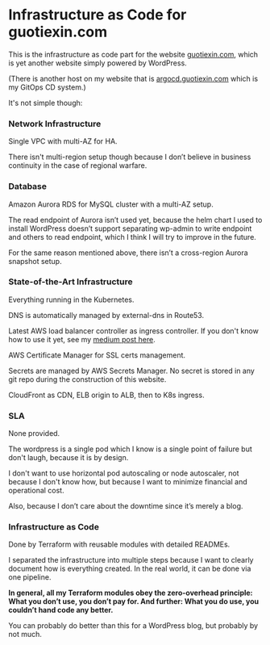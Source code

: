 # Infrastructure as Code for guotiexin.com

This is the infrastructure as code part for the website [guotiexin.com](https://www.guotiexin.com), which is yet another website simply powered by WordPress.

(There is another host on my website that is [argocd.guotiexin.com](https://argocd.guotiexin.com) which is my GitOps CD system.)

It's not simple though:

### Network Infrastructure

Single VPC with multi-AZ for HA.

There isn't multi-region setup though because I don’t believe in business continuity in the case of regional warfare.

### Database

Amazon Aurora RDS for MySQL cluster with a multi-AZ setup.

The read endpoint of Aurora isn’t used yet, because the helm chart I used to install WordPress doesn’t support separating wp-admin to write endpoint and others to read endpoint, which I think I will try to improve in the future.

For the same reason mentioned above, there isn’t a cross-region Aurora snapshot setup.

### State-of-the-Art Infrastructure

Everything running in the Kubernetes.

DNS is automatically managed by external-dns in Route53.

Latest AWS load balancer controller as ingress controller. If you don't know how to use it yet, see my [medium post here](https://medium.com/devops-dudes/running-the-latest-aws-load-balancer-controller-in-your-aws-eks-cluster-9d59cdc1db98).

AWS Certificate Manager for SSL certs management.

Secrets are managed by AWS Secrets Manager. No secret is stored in any git repo during the construction of this website.

CloudFront as CDN, ELB origin to ALB, then to K8s ingress.

### SLA

None provided.

The wordpress is a single pod which I know is a single point of failure but don't laugh, because it is by design.

I don't want to use horizontal pod autoscaling or node autoscaler, not because I don't know how, but because I want to minimize financial and operational cost.

Also, because I don’t care about the downtime since it’s merely a blog.

### Infrastructure as Code

Done by Terraform with reusable modules with detailed READMEs.

I separated the infrastructure into multiple steps because I want to clearly document how is everything created. In the real world, it can be done via one pipeline.

**In general, all my Terraform modules obey the zero-overhead principle: What you don’t use, you don’t pay for. And further: What you do use, you couldn’t hand code any better.**

You can probably do better than this for a WordPress blog, but probably by not much.
